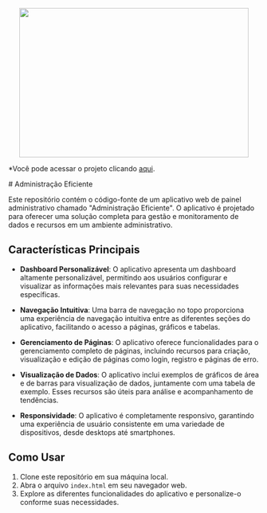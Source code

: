 <p align="center">
  <img width="460" height="300" src="https://github.com/Rafael-Lee1/Icons/blob/247d2dd6750cd3f74b864710bd5d89c2db8647f6/administracao_eficiente.png">
</p>
*Você pode acessar o projeto clicando <a href="https://efficient-administration-production.up.railway.app/">aqui</a>.</p>
# Administração Eficiente

Este repositório contém o código-fonte de um aplicativo web de painel administrativo chamado "Administração Eficiente". O aplicativo é projetado para oferecer uma solução completa para gestão e monitoramento de dados e recursos em um ambiente administrativo.

## Características Principais

- **Dashboard Personalizável**: O aplicativo apresenta um dashboard altamente personalizável, permitindo aos usuários configurar e visualizar as informações mais relevantes para suas necessidades específicas.

- **Navegação Intuitiva**: Uma barra de navegação no topo proporciona uma experiência de navegação intuitiva entre as diferentes seções do aplicativo, facilitando o acesso a páginas, gráficos e tabelas.

- **Gerenciamento de Páginas**: O aplicativo oferece funcionalidades para o gerenciamento completo de páginas, incluindo recursos para criação, visualização e edição de páginas como login, registro e páginas de erro.

- **Visualização de Dados**: O aplicativo inclui exemplos de gráficos de área e de barras para visualização de dados, juntamente com uma tabela de exemplo. Esses recursos são úteis para análise e acompanhamento de tendências.

- **Responsividade**: O aplicativo é completamente responsivo, garantindo uma experiência de usuário consistente em uma variedade de dispositivos, desde desktops até smartphones.

## Como Usar

1. Clone este repositório em sua máquina local.
2. Abra o arquivo `index.html` em seu navegador web.
3. Explore as diferentes funcionalidades do aplicativo e personalize-o conforme suas necessidades.

